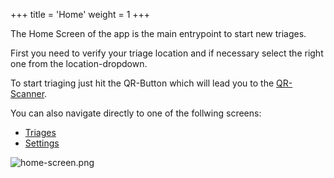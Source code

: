 +++
title = 'Home'
weight = 1
+++

The Home Screen of the app is the main entrypoint to start new triages.

First you need to verify your triage location and if necessary select the right one from the location-dropdown. 

To start triaging just hit the QR-Button which will lead you to the [QR-Scanner](/qrScannerScreen).

You can also navigate directly to one of the follwing screens:
* [Triages](/myTriagesScreen)
* [Settings](/settingsScreen)



![home-screen.png](/home-screen.png)
